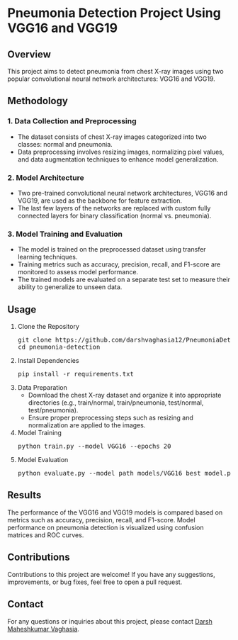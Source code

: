 <!DOCTYPE html>
<html lang="en">
<head>
  <meta charset="UTF-8">
  <meta name="viewport" content="width=device-width, initial-scale=1.0">
</head>
<body>
  <h1>Pneumonia Detection Project Using VGG16 and VGG19</h1>

  <h2>Overview</h2>
  <p>This project aims to detect pneumonia from chest X-ray images using two popular convolutional neural network architectures: VGG16 and VGG19.</p>

  <h2>Methodology</h2>
  <h3>1. Data Collection and Preprocessing</h3>
  <ul>
    <li>The dataset consists of chest X-ray images categorized into two classes: normal and pneumonia.</li>
    <li>Data preprocessing involves resizing images, normalizing pixel values, and data augmentation techniques to enhance model generalization.</li>
  </ul>

  <h3>2. Model Architecture</h3>
  <ul>
    <li>Two pre-trained convolutional neural network architectures, VGG16 and VGG19, are used as the backbone for feature extraction.</li>
    <li>The last few layers of the networks are replaced with custom fully connected layers for binary classification (normal vs. pneumonia).</li>
  </ul>

  <h3>3. Model Training and Evaluation</h3>
  <ul>
    <li>The model is trained on the preprocessed dataset using transfer learning techniques.</li>
    <li>Training metrics such as accuracy, precision, recall, and F1-score are monitored to assess model performance.</li>
    <li>The trained models are evaluated on a separate test set to measure their ability to generalize to unseen data.</li>
  </ul>

  <h2>Usage</h2>
  <ol>
    <li>Clone the Repository
      <pre>git clone https://github.com/darshvaghasia12/PneumoniaDetection
cd pneumonia-detection</pre></li>
    <li>Install Dependencies
      <pre>pip install -r requirements.txt</pre></li>
    <li>Data Preparation
      <ul>
        <li>Download the chest X-ray dataset and organize it into appropriate directories (e.g., train/normal, train/pneumonia, test/normal, test/pneumonia).</li>
        <li>Ensure proper preprocessing steps such as resizing and normalization are applied to the images.</li>
      </ul>
    </li>
    <li>Model Training
      <pre>python train.py --model VGG16 --epochs 20</pre></li>
    <li>Model Evaluation
      <pre>python evaluate.py --model_path models/VGG16_best_model.pth --test_dir test</pre></li>
  </ol>

  <h2>Results</h2>
  <p>The performance of the VGG16 and VGG19 models is compared based on metrics such as accuracy, precision, recall, and F1-score. Model performance on pneumonia detection is visualized using confusion matrices and ROC curves.</p>

  <h2>Contributions</h2>
  <p>Contributions to this project are welcome! If you have any suggestions, improvements, or bug fixes, feel free to open a pull request.</p>

  <h2>Contact</h2>
  <p>For any questions or inquiries about this project, please contact <a href="mailto:darshvaghasia@icloud.com">Darsh Maheshkumar Vaghasia</a>.</p>
</body>
</html>
